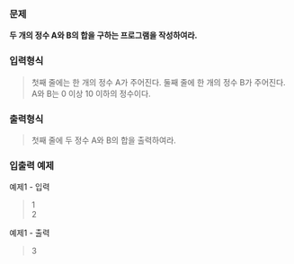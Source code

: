 ### 문제
**두 개의 정수 A와 B의 합을 구하는 프로그램을 작성하여라.**

### 입력형식
> 첫째 줄에는 한 개의 정수 A가 주어진다. 둘째 줄에 한 개의 정수 B가 주어진다. A와 B는 0 이상 10 이하의 정수이다.

### 출력형식
> 첫째 줄에 두 정수 A와 B의 합을 출력하여라.

### 입출력 예제
예제1 - 입력
> 1  
> 2

예제1 - 출력
> 3
